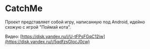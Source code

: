 # CatchMe

Проект представляет собой игру, написанную под Android, идейно схожую с игрой "Поймай кота".

Видео: [https://disk.yandex.ru/i/U-tFPsFGqC12iw](https://disk.yandex.ru/i/5qdfzsGIocJ0cw)

